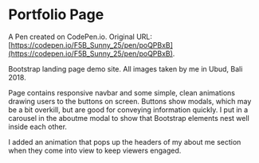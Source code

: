 # Portfolio Page

A Pen created on CodePen.io. Original URL: [https://codepen.io/F5B_Sunny_25/pen/poQPBxB](https://codepen.io/F5B_Sunny_25/pen/poQPBxB).

Bootstrap landing page demo site. All images taken by me in Ubud, Bali 2018.

Page contains responsive navbar and some simple, clean animations drawing users to the buttons on screen. Buttons show modals, which may be a bit overkill, but are good for conveying information quickly.  I put in a carousel in the aboutme modal to show that Bootstrap elements nest well inside each other. 

I added an animation that pops up the headers of my about me section when they come into view to keep viewers engaged. 